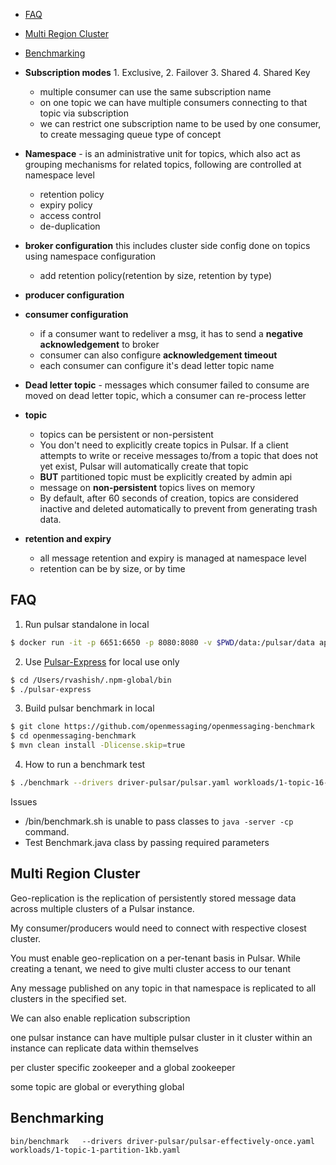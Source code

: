 - [FAQ](#faq)
- [Multi Region Cluster](#multi-region-cluster)
- [Benchmarking](#benchmarking)

- **Subscription modes** 1. Exclusive, 2. Failover 3. Shared 4. Shared Key
  - multiple consumer can use the same subscription name
  - on one topic we can have multiple consumers connecting to that topic via subscription
  - we can restrict one subscription name to be used by one consumer, to create messaging queue type of concept
- **Namespace** - is an administrative unit for topics, which also act as grouping mechanisms for related topics, following are controlled at namespace level
  - retention policy
  - expiry policy
  - access control
  - de-duplication
- **broker configuration** this includes cluster side config done on topics using namespace configuration
  - add retention policy(retention by size, retention by type)
- **producer configuration**
- **consumer configuration**
  - if a consumer want to redeliver a msg, it has to send a **negative acknowledgement** to broker
  - consumer can also configure **acknowledgement timeout**
  - each consumer can configure it's dead letter topic name
- **Dead letter topic** - messages which consumer failed to consume are moved on dead letter topic, which a consumer can re-process letter
- **topic**
  - topics can be persistent or non-persistent
  - You don't need to explicitly create topics in Pulsar. If a client attempts to write or receive messages to/from a topic that does not yet exist, Pulsar will automatically create that topic
  - **BUT** partitioned topic must be explicitly created by admin api
  - message on **non-persistent** topics lives on memory
  - By default, after 60 seconds of creation, topics are considered inactive and deleted automatically to prevent from generating trash data.
- **retention and expiry**
  - all message retention and expiry is managed at namespace level
  - retention can be by size, or by time

## FAQ

1. Run pulsar standalone in local

```bash
$ docker run -it -p 6651:6650 -p 8080:8080 -v $PWD/data:/pulsar/data apachepulsar/pulsar:2.4.1 bin/pulsar standalone
```

2. Use [Pulsar-Express](https://github.com/bbonnin/pulsar-express) for local use only

```bash
$ cd /Users/rvashish/.npm-global/bin
$ ./pulsar-express
```

3. Build pulsar benchmark in local

```bash
$ git clone https://github.com/openmessaging/openmessaging-benchmark
$ cd openmessaging-benchmark
$ mvn clean install -Dlicense.skip=true
```

4. How to run a benchmark test

```bash
$ ./benchmark --drivers driver-pulsar/pulsar.yaml workloads/1-topic-16-partitions-1kb.yaml
```

Issues

- /bin/benchmark.sh is unable to pass classes to `java -server -cp` command.
- Test Benchmark.java class by passing required parameters

## Multi Region Cluster

Geo-replication is the replication of persistently stored message data across multiple clusters of a Pulsar instance.

My consumer/producers would need to connect with respective closest cluster.

You must enable geo-replication on a per-tenant basis in Pulsar. While creating a tenant, we need to give multi cluster access to our tenant

Any message published on any topic in that namespace is replicated to all clusters in the specified set.

We can also enable replication subscription

one pulsar instance can have multiple pulsar cluster in it
cluster within an instance can replicate data within themselves

per cluster specific zookeeper and a global zookeeper

some topic are global or everything global

## Benchmarking

`bin/benchmark   --drivers driver-pulsar/pulsar-effectively-once.yaml   workloads/1-topic-1-partition-1kb.yaml`